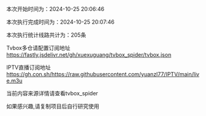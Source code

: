 
本次开始时间为：2024-10-25 20:06:46

本次执行完成时间为：2024-10-25 20:07:46

本次执行统计线路共计为：205条

Tvbox多仓请配置订阅地址 https://fastly.jsdelivr.net/gh/xuexuguang/tvbox_spider/tvbox.json

IPTV直播订阅地址 https://gh.con.sh/https://raw.githubusercontent.com/yuanzl77/IPTV/main/live.m3u

当前内容来源详情请查看tvbox_spider

如果感兴趣,请复制项目后自行研究使用
